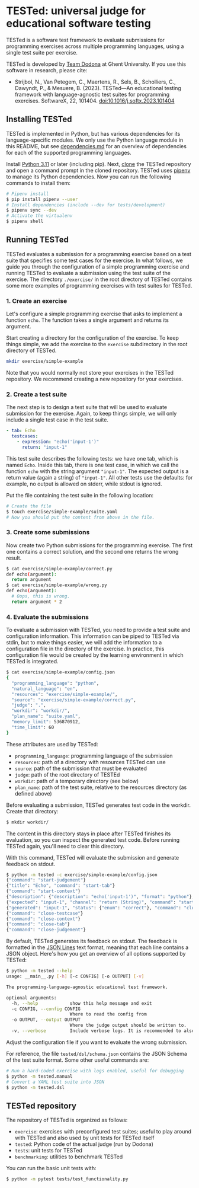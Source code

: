# TESTed: universal judge for educational software testing

TESTed is a software test framework to evaluate submissions for programming exercises across multiple programming languages, using a single test suite per exercise.

TESTed is developed by [Team Dodona](https://dodona.ugent.be/en/about/) at Ghent University.
If you use this software in research, please cite:

- Strijbol, N., Van Petegem, C., Maertens, R., Sels, B., Scholliers, C., Dawyndt, P., & Mesuere, B. (2023). TESTed—An educational testing framework with language-agnostic test suites for programming exercises. SoftwareX, 22, 101404. [doi:10.1016/j.softx.2023.101404](https://doi.org/10.1016/j.softx.2023.101404)

## Installing TESTed

TESTed is implemented in Python, but has various dependencies for its language-specific modules.
We only use the Python language module in this README, but see [dependencies.md](./dependencies.md) for an overview of dependencies for each of the supported programming languages.

Install [Python 3.11](https://www.python.org/downloads/) or later (including pip).
Next, [clone](https://github.com/git-guides/git-clone) the TESTed repository and open a command prompt in the cloned repository.
TESTed uses [pipenv](https://pipenv.pypa.io/en/latest/installation/) to manage its Python dependencies.
Now you can run the following commands to install them:

```bash
# Pipenv install
$ pip install pipenv --user
# Install dependencies (include --dev for tests/development)
$ pipenv sync --dev
# Activate the virtualenv
$ pipenv shell
```

## Running TESTed

TESTed evaluates a submission for a programming exercise based on a test suite that specifies some test cases for the exercise.
In what follows, we guide you through the configuration of a simple programming exercise and running TESTed to evaluate a submission using the test suite of the exercise.
The directory `./exercise/` in the root directory of TESTed contains some more examples of programming exercises with test suites for TESTed.

### 1. Create an exercise

Let's configure a simple programming exercise that asks to implement a function `echo`.
The function takes a single argument and returns its argument.

Start creating a directory for the configuration of the exercise.
To keep things simple, we add the exercise to the `exercise` subdirectory in the root directory of TESTed.

```bash
mkdir exercise/simple-example
```

Note that you would normally not store your exercises in the TESTed repository.
We recommend creating a new repository for your exercises.

### 2. Create a test suite

The next step is to design a test suite that will be used to evaluate submission for the exercise.
Again, to keep things simple, we will only include a single test case in the test suite.

```yaml
- tab: Echo
  testcases:
    - expression: "echo('input-1')"
      return: "input-1"
```

This test suite describes the following tests: we have one tab, which is named `Echo`.
Inside this tab, there is one test case, in which we call the function `echo` with the string argument `"input-1"`.
The expected output is a return value (again a string) of `"input-1"`.
All other tests use the defaults: for example, no output is allowed on stderr, while stdout is ignored. 

Put the file containing the test suite in the following location:

```bash
# Create the file
$ touch exercise/simple-example/suite.yaml
# Now you should put the content from above in the file.
```

### 3. Create some submissions

Now create two Python submissions for the programming exercise.
The first one contains a correct solution, and the second one returns the wrong result.

```bash
$ cat exercise/simple-example/correct.py
def echo(argument):
  return argument
$ cat exercise/simple-example/wrong.py
def echo(argument):
  # Oops, this is wrong.
  return argument * 2
```

### 4. Evaluate the submissions

To evaluate a submission with TESTed, you need to provide a test suite and configuration information.
This information can be piped to TESTed via stdin, but to make things easier, we will add the information to a configuration file in the directory of the exercise.
In practice, this configuration file would be created by the learning environment in which TESTed is integrated.

```bash
$ cat exercise/simple-example/config.json
{
  "programming_language": "python",
  "natural_language": "en",
  "resources": "exercise/simple-example/",
  "source": "exercise/simple-example/correct.py",
  "judge": ".",
  "workdir": "workdir/",
  "plan_name": "suite.yaml",
  "memory_limit": 536870912,
  "time_limit": 60
}
```

These attributes are used by TESTed:

- `programming_language`: programming language of the submission
- `resources`: path of a directory with resources TESTed can use
- `source`: path of the submission that must be evaluated
- `judge`: path of the root directory of TESTEd
- `workdir`: path of a temporary directory (see below)
- `plan_name`: path of the test suite, relative to the resources directory (as defined above)

Before evaluating a submission, TESTed generates test code in the workdir.
Create that directory:

```bash
$ mkdir workdir/
```

The content in this directory stays in place after TESTed finishes its evaluation, so you can inspect the generated test code.
Before running TESTed again, you'll need to clear this directory.

With this command, TESTed will evaluate the submission and generate feedback on stdout.

```bash
$ python -m tested -c exercise/simple-example/config.json
{"command": "start-judgement"}
{"title": "Echo", "command": "start-tab"}
{"command": "start-context"}
{"description": {"description": "echo('input-1')", "format": "python"}, "command": "start-testcase"}
{"expected": "input-1", "channel": "return (String)", "command": "start-test"}
{"generated": "input-1", "status": {"enum": "correct"}, "command": "close-test"}
{"command": "close-testcase"}
{"command": "close-context"}
{"command": "close-tab"}
{"command": "close-judgement"}
```
By default, TESTed generates its feedback on stdout. The feedback is formatted in the [JSON Lines](https://jsonlines.org/) text format, meaning that each line contains a JSON object. Here's how you get an overview of all options supported by TESTed:

```bash
$ python -m tested --help
usage: __main__.py [-h] [-c CONFIG] [-o OUTPUT] [-v]

The programming-language-agnostic educational test framework.

optional arguments:
  -h, --help            show this help message and exit
  -c CONFIG, --config CONFIG
                        Where to read the config from
  -o OUTPUT, --output OUTPUT
                        Where the judge output should be written to.
  -v, --verbose         Include verbose logs. It is recommended to also use -o in this case.
```

Adjust the configuration file if you want to evaluate the wrong submission.

For reference, the file `tested/dsl/schema.json` contains the JSON Schema of the test suite format.
Some other useful commands are:

```bash
# Run a hard-coded exercise with logs enabled, useful for debugging
$ python -m tested.manual
# Convert a YAML test suite into JSON
$ python -m tested.dsl
```

## TESTed repository

The repository of TESTed is organized as follows:

- `exercise`: exercises with preconfigured test suites; useful to play around with TESTed and also used by unit tests for TESTed itself
- `tested`: Python code of the actual judge (run by Dodona)
- `tests`: unit tests for TESTed
- `benchmarking`: utilities to benchmark TESTed

You can run the basic unit tests with:

```bash
$ python -m pytest tests/test_functionality.py
```
